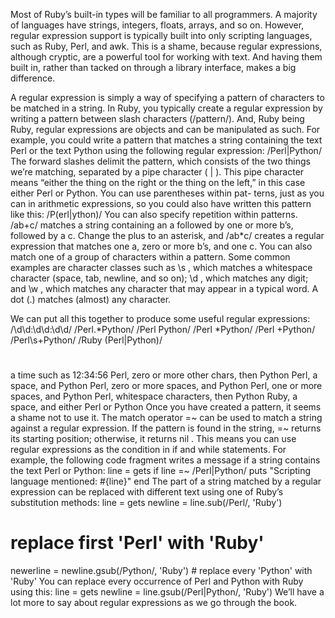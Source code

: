 Most of Ruby’s built-in types will be familiar to all programmers. A majority of languages
have strings, integers, floats, arrays, and so on. However, regular expression support is
typically built into only scripting languages, such as Ruby, Perl, and awk. This is a shame,
because regular expressions, although cryptic, are a powerful tool for working with text.
And having them built in, rather than tacked on through a library interface, makes a big
difference.

A regular expression is simply a way of specifying a pattern of characters to be matched in
a string. In Ruby, you typically create a regular expression by writing a pattern between
slash characters (/pattern/). And, Ruby being Ruby, regular expressions are objects and can
be manipulated as such.
For example, you could write a pattern that matches a string containing the text Perl or the
text Python using the following regular expression:
/Perl|Python/
The forward slashes delimit the pattern, which consists of the two things we’re matching,
separated by a pipe character ( | ). This pipe character means “either the thing on the right or
the thing on the left,” in this case either Perl or Python. You can use parentheses within pat-
terns, just as you can in arithmetic expressions, so you could also have written this pattern
like this:
/P(erl|ython)/
You can also specify repetition within patterns. /ab+c/ matches a string containing an a followed
by one or more b’s, followed by a c. Change the plus to an asterisk, and /ab*c/ creates a regular
expression that matches one a, zero or more b’s, and one c.
You can also match one of a group of characters within a pattern. Some common examples
are character classes such as \s , which matches a whitespace character (space, tab, newline,
and so on); \d , which matches any digit; and \w , which matches any character that may appear
in a typical word. A dot (.) matches (almost) any character.

We can put all this together to produce some useful regular expressions:
/\d\d:\d\d:\d\d/
/Perl.*Python/
/Perl Python/
/Perl *Python/
/Perl +Python/
/Perl\s+Python/
/Ruby (Perl|Python)/
#
#
#
#
#
#
#
a time such as 12:34:56
Perl, zero or more other chars, then Python
Perl, a space, and Python
Perl, zero or more spaces, and Python
Perl, one or more spaces, and Python
Perl, whitespace characters, then Python
Ruby, a space, and either Perl or Python
Once you have created a pattern, it seems a shame not to use it. The match operator =~ can
be used to match a string against a regular expression. If the pattern is found in the string,
=~ returns its starting position; otherwise, it returns nil . This means you can use regular
expressions as the condition in if and while statements. For example, the following code
fragment writes a message if a string contains the text Perl or Python:
line = gets
if line =~ /Perl|Python/
puts "Scripting language mentioned: #{line}"
end
The part of a string matched by a regular expression can be replaced with different text using
one of Ruby’s substitution methods:
line = gets
newline
= line.sub(/Perl/, 'Ruby')
# replace first 'Perl' with 'Ruby'
newerline = newline.gsub(/Python/, 'Ruby') # replace every 'Python' with 'Ruby'
You can replace every occurrence of Perl and Python with Ruby using this:
line = gets
newline = line.gsub(/Perl|Python/, 'Ruby')
We’ll have a lot more to say about regular expressions as we go through the book.